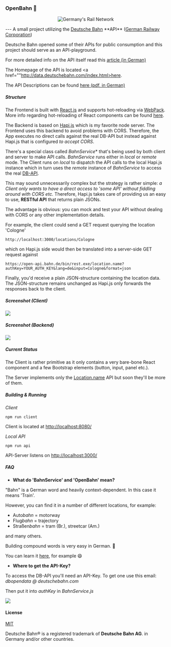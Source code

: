 ### OpenBahn :train:

<p align="center">
  <img src="http://fs5.directupload.net/images/160229/fg2frgk9.png" title="Germany's Rail Network"/>
</p>
---
A small project utilizing the <a href="http://www.bahn.de">Deutsche Bahn</a> **API** (<a href="https://en.wikipedia.org/wiki/Deutsche_Bahn">German Railway Corporation</a>)

Deutsche Bahn opened some of their APIs for public consumption and this project should serve as an API-playground.

For more detailed info on the API itself read this <a href="http://www.heise.de/newsticker/meldung/Open-Data-Deutsche-Bahn-gibt-Schnittstelle-fuer-Fahrplandaten-frei-3118919.html">article (in German)</a>

The Homepage of the API is located <a href=""http://data.deutschebahn.com/index.html>here</a>.

The API Descriptions can be found <a href="http://data.deutschebahn.com/apis/fahrplan/Fpl-API-Doku-Open-Data-BETA-0_81.pdf">here (pdf, in German)</a>

##### Structure

The Frontend is built with <a href="https://facebook.github.io/react/">React.js</a> and supports hot-reloading via <a href="https://webpack.github.io/">WebPack</a>. More info regarding hot-reloading of React components can be found <a href="https://gaearon.github.io/react-hot-loader/getstarted/">here</a>.

The Backend is based on <a href="http://hapijs.com/">Hapi.js</a> which is my favorite node server. The Frontend uses this backend to avoid problems with CORS. Therefore, the App executes no direct calls against the real DB-API but instead against Hapi.js that is configured *to accept CORS*.

There's a special class called *BahnService** that's being used by both client and server to make API calls. *BahnService* runs either in _local_ or _remote_ mode. The Client runs on _local_ to dispatch the API calls to the local Hapi.js instance which in turn uses the _remote_ instance of *BahnService* to access the real <a href="http://data.deutschebahn.com/">DB-API</a>.

This may sound unnecessarily complex but the strategy is rather simple: *a Client only wants to have a direct access to 'some API' without fiddling around with CORS etc.* Therefore, Hapi.js takes care of providing us an easy to use, **RESTful API** that returns plain JSONs.

The advantage is obvious: you can mock and test your API without dealing with CORS or any other implementation details.

For example, the client could send a GET request querying the location 'Cologne'

``` shell
http://localhost:3000/locations/Cologne
```
which on Hapi.js side would then be translated into a server-side GET request against
``` shell
https://open-api.bahn.de/bin/rest.exe/location.name?authKey=YOUR_AUTH_KEY&lang=de&input=Cologne&format=json
```

Finally, you'd receive a plain JSON-structure containing the location data. The JSON-structure remains unchanged as Hapi.js only forwards the responses back to the client.

##### Screenshot (Client)

<img src="http://fs5.directupload.net/images/160229/xuvwrmpl.png"/>

##### Screenshot (Backend)

<img src="http://fs5.directupload.net/images/160229/gvgudcya.png"/>

##### Current Status

The Client is rather primitive as it only contains a very bare-bone React component and a few Bootstrap elements (button, input, panel etc.).

The Server implements only the <a href="http://data.deutschebahn.com/apis/fahrplan/">Location.name</a> API but soon they'll be more of them.

##### Building & Running

*Client*

``` shell
npm run client
```

Client is located at <a href="http://localhost:8080/">http://localhost:8080/</a>

*Local API*

``` shell
npm run api
```

API-Server listens on <a href="http://localhost:3000/">http://localhost:3000/</a>

##### FAQ

- **What do 'BahnService' and 'OpenBahn' mean?**

"Bahn" is a German word and heavily context-dependent. In this case it means 'Train'.

However, you can find it in a number of different locations, for example:

- Auto*bahn*    = motorway
- Flug*bahn*    = trajectory
- Straßen*bahn* = tram (Br.), streetcar (Am.)

and many others.

Building compound words is very easy in German. :speech_balloon:

You can learn it <a href="https://www.goethe.de/en/spr/kup.html">here</a>, for example :smile:

- **Where to get the API-Key?**

To access the DB-API you'll need an API-Key. To get one use this email:  *dbopendata @ deutschebahn.com*

Then put it into *authKey* in *BahnService.js*

<img src="http://fs5.directupload.net/images/160229/fgxliqik.png"/>



#### License

<a href="https://github.com/brakmic/OpenBahn/blob/master/LICENSE">MIT</a>

Deutsche Bahn® is a registered trademark of **Deutsche Bahn AG**. in Germany and/or other countries.